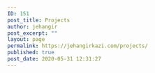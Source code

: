 ```yaml
---
ID: 151
post_title: Projects
author: jehangir
post_excerpt: ""
layout: page
permalink: https://jehangirkazi.com/projects/
published: true
post_date: 2020-05-31 12:31:27
---
```

<!-- wp:latest-posts {"categories":"7","postsToShow":10,"displayPostContent":true,"excerptLength":65,"displayPostDate":true,"postLayout":"grid","columns":2,"displayFeaturedImage":true,"featuredImageAlign":"left","featuredImageSizeWidth":250,"featuredImageSizeHeight":250} /-->